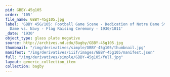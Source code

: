 ```yaml
---
pid: GBBY-45g105
order: '105'
file_name: GBBY-45g105.jpg
label: 'GBBY 45G/105: Football Game Scene - Dedication of Notre Dame Stadium, Notre
  Dame vs. Navy - Flag Raising Ceremony - 1930/1011'
_date: '1930'
object_type: glass plate negative
source: http://archives.nd.edu/Bagby/GBBY-45g105.jpg
thumbnail: "/img/derivatives/simple/GBBY-45g105/thumbnail.jpg"
manifest: "/img/derivatives/iiif/images/GBBY-45g105/manifest.json"
full: "/img/derivatives/simple/GBBY-45g105/full.jpg"
layout: generic_collection_item
collection: bagby
---
```

